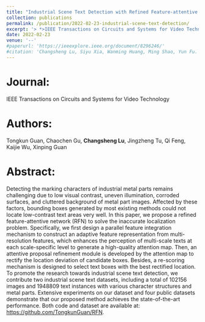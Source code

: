 ```yaml
---
title: "Industrial Scene Text Detection with Refined Feature-attentive Network"
collection: publications
permalink: /publication/2022-02-23-industrial-scene-text-detection/
excerpt: '> *>IEEE Transactions on Circuits and Systems for Video Technology (published)*<br>*>Tongkun Guan, Chaochen Gu, **Changsheng Lu**, Jingzheng Tu, Qi Feng, Kaijie Wu, Xinping Guan*<br>>Detecting the marking characters of industrial metal parts remains challenging due to low visual contrast, uneven illumination, corroded surfaces, and cluttered background of metal part images. In this paper, we propose a refined feature-attentive network (RFN) to solve the inaccurate localization problem.'
date: 2022-02-23
venue: '--'
#paperurl: 'https://ieeexplore.ieee.org/document/8296246/'
#citation: 'Changsheng Lu, Siyu Xia, Wanming Huang, Ming Shao, Yun Fu. Circle Detection by Arc-support Line Segments. In: The 24rd IEEE International Conference on Image Processing (ICIP).'
---
```


Journal:  
===  
IEEE Transactions on Circuits and Systems for Video Technology

Authors: 
===
Tongkun Guan, Chaochen Gu, **Changsheng Lu**, Jingzheng Tu, Qi Feng, Kaijie Wu, Xinping Guan

Abstract: 
===
Detecting the marking characters of industrial metal parts remains challenging due to low visual contrast, uneven illumination, corroded surfaces, and cluttered background of metal part images. Affected by these factors, bounding boxes generated by most existing methods could not locate low-contrast text areas very well. In this paper, we propose a refined feature-attentive network (RFN) to solve the inaccurate localization problem. Specifically, we first design a parallel feature integration mechanism to construct an adaptive feature representation from multi-resolution features, which enhances the perception of multi-scale texts at each scale-specific level to generate a high-quality attention map. Then, an attentive proposal refinement module is developed by the attention map to rectify the location deviation of candidate boxes. Besides, a re-scoring mechanism is designed to select text boxes with the best rectified location. To promote the research towards industrial scene text detection, we contribute two industrial scene text datasets, including a total of 102156 images and 1948809 text instances with various character structures and metal parts. Extensive experiments on our dataset and four public datasets demonstrate that our proposed method achieves the state-of-the-art performance. Both code and dataset are available at: https://github.com/TongkunGuan/RFN.  
